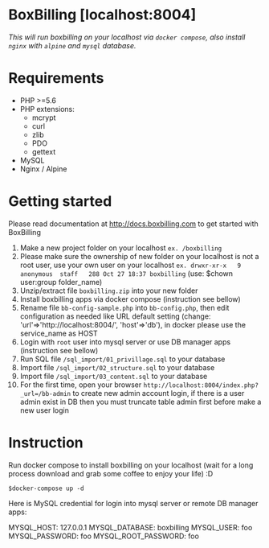 BoxBilling [localhost:8004]
================================================================================
*This will run boxbilling on your localhost via `docker compose`, also install `nginx` with `alpine` and `mysql` database.*


Requirements
================================================================================

* PHP >=5.6
* PHP extensions:
  * mcrypt
  * curl
  * zlib
  * PDO
  * gettext
* MySQL
* Nginx / Alpine

Getting started
================================================================================

Please read documentation at http://docs.boxbilling.com to get started
with BoxBilling

1. Make a new project folder on your localhost `ex. /boxbilling`
2. Please make sure the ownership of new folder on your localhost is not a root user, use your own user on your localhost `ex. drwxr-xr-x   9 anonymous  staff   288 Oct 27 18:37 boxbilling` (use: $chown user:group folder_name)
3. Unzip/extract file `boxbilling.zip` into your new folder
4. Install boxbilling apps via docker compose (instruction see bellow)
5. Rename file `bb-config-sample.php` into `bb-config.php`, then edit configuration as needed like URL default setting (change: 'url'=>'http://localhost:8004/', 'host'=>'db'), in docker please use the service_name as HOST
6. Login with `root` user into mysql server or use DB manager apps (instruction see bellow)
7. Run SQL file `/sql_import/01_privillage.sql` to your database
8. Import file `/sql_import/02_structure.sql` to your database
9. Import file `/sql_import/03_content.sql` to your database
10. For the first time, open your browser `http://localhost:8004/index.php?_url=/bb-admin` to create new admin account login, if there is a user admin exist in DB then you must truncate table admin first before make a new user login


Instruction
================================================================================

Run docker compose to install boxbilling on your localhost (wait for a long process download and grab some coffee to enjoy your life) :D

    $docker-compose up -d
   
Here is MySQL credential for login into mysql server or remote DB manager apps:

  MYSQL_HOST: 127.0.0.1
  MYSQL_DATABASE: boxbilling
  MYSQL_USER: foo
  MYSQL_PASSWORD: foo
  MYSQL_ROOT_PASSWORD: foo
  